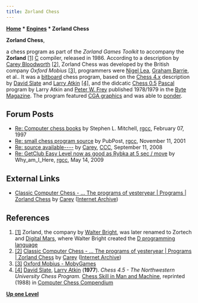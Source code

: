 ```yaml
---
title: Zorland Chess
---
```

**[Home](Home "Home") \* [Engines](Engines "Engines") \* Zorland Chess**


**Zorland Chess**,  

a chess program as part of the *Zorland Games Toolkit* to accompany the **Zorland** <a id="cite-note-1" href="#cite-ref-1">[1]</a> [C](C "C") compiler, released in 1986.
According to a description by [Carey Bloodworth](Carey_Bloodworth "Carey Bloodworth") <a id="cite-note-2" href="#cite-ref-2">[2]</a>, Zorland Chess was developed by the British company *Oxford Mobius* <a id="cite-note-3" href="#cite-ref-3">[3]</a>, programmers were [Nigel Lea](index.php?title=Nigel_Lea&action=edit&redlink=1 "Nigel Lea (page does not exist)"), [Graham Barrie](index.php?title=Graham_Barrie&action=edit&redlink=1 "Graham Barrie (page does not exist)"), et al.. 
It was a [bitboard](Bitboards "Bitboards") chess program, based on the [Chess 4.x](Chess_(Program) "Chess (Program)") description by [David Slate](David_Slate "David Slate") and [Larry Atkin](Larry_Atkin "Larry Atkin") <a id="cite-note-4" href="#cite-ref-4">[4]</a>,
and the didcatic [Chess 0.5](Chess_0.5 "Chess 0.5") [Pascal](Pascal "Pascal") program by Larry Atkin and [Peter W. Frey](Peter_W._Frey "Peter W. Frey") published 1978/1979 in the [Byte Magazine](Byte_Magazine "Byte Magazine"). 
The program featured [CGA graphics](https://en.wikipedia.org/wiki/Color_Graphics_Adapter) and was able to [ponder](Pondering "Pondering").



## Forum Posts


* [Re: Computer chess books](https://groups.google.com/g/rec.games.chess.computer/c/kecoM_YlyAM/m/roq5DUPu4B4J) by Stephen L. Mitchell, [rgcc](Computer_Chess_Forums "Computer Chess Forums"), February 07, 1997
* [Re: small chess program source](https://groups.google.com/g/rec.games.chess.computer/c/-Htriw7WoVI/m/x5QTBIP9GVsJ) by PubPost, [rgcc](Computer_Chess_Forums "Computer Chess Forums"), November 11, 2001
* [Re: source available----](http://www.talkchess.com/forum3/viewtopic.php?f=7&t=23616&start=34) by [Carey](Carey_Bloodworth "Carey Bloodworth"), [CCC](CCC "CCC"), September 11, 2008
* [Re: GetClub Easy Level now as good as Rybka at 5 sec / move](https://groups.google.com/g/rec.games.chess.computer/c/9lIXddSjJgI/m/Uu8ZIurNFhAJ) by Why\_am\_I\_Here, [rgcc](Computer_Chess_Forums "Computer Chess Forums"), May 14, 2009


## External Links


* [Classic Computer Chess - ... The programs of yesteryear | Programs | Zorland Chess](http://web.archive.org/web/20071221115817/http://classicchess.googlepages.com/Chess.htm) by [Carey](Carey_Bloodworth "Carey Bloodworth") ([Internet Archive](https://en.wikipedia.org/wiki/Internet_Archive))


## References


1. <a id="cite-ref-1" href="#cite-note-1">[1]</a> Zorland, the company by [Walter Bright](https://en.wikipedia.org/wiki/Walter_Bright), was later renamed to Zortech and [Digital Mars](https://en.wikipedia.org/wiki/Digital_Mars), where Walter Bright created the [D programming language](D_(Programming_Language) "D (Programming Language)")
2. <a id="cite-ref-2" href="#cite-note-2">[2]</a> [Classic Computer Chess - ... The programs of yesteryear | Programs | Zorland Chess](http://web.archive.org/web/20071221115817/http://classicchess.googlepages.com/Chess.htm) by [Carey](Carey_Bloodworth "Carey Bloodworth") ([Internet Archive](https://en.wikipedia.org/wiki/Internet_Archive))
3. <a id="cite-ref-3" href="#cite-note-3">[3]</a> [Oxford Mobius - MobyGames](https://www.mobygames.com/company/oxford-mobius)
4. <a id="cite-ref-4" href="#cite-note-4">[4]</a> [David Slate](David_Slate "David Slate"), [Larry Atkin](Larry_Atkin "Larry Atkin") (**1977**). *Chess 4.5 - The Northwestern University Chess Program.* [Chess Skill in Man and Machine](Chess_Skill_in_Man_and_Machine "Chess Skill in Man and Machine"), reprinted (1988) in [Computer Chess Compendium](Computer_Chess_Compendium "Computer Chess Compendium")

**[Up one Level](Engines "Engines")**







 
